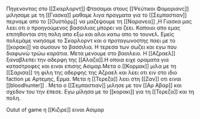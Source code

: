 Πηγενοντας στο [[Σκαρλορντ]]
Φτασαμαι στους [[Ψεύτικοι Φομοριανς]]  μιλησαμε με τη [[Γιασκα]] μαθαμε λιγα πραγματα για το [[Σεμπαστιαν]]  περναμε απο το [[Ουστόρμ]] να μαζεψουμε τη [[Ναρανεα]]
,Η Γιασκα μας λεει οτι ο προηγούμενος βασσιλιας μπορει να ζεει.
Καποιοι απο εμας επιτηθονται στη πολη απο εξω και αλοι κατω απο το τουνελ.
Εμείς πολεμάμε νικησαμε το Σκαρλορντ και ο προταγωνοστης παει με το [[κορακι]] να σωσουν το βασσιλια.
Η τερεσα των σωζει και εγω που διαφωνώ τρώω καράτια.
Μετα μενουμε στο βασιλειο.
Η [[Αζραελ]] ξαναβλεπει την αδερφη της [[Αλαζα]].Η οποια ειχε οραματα για καταστροφες και ειναι επισης Ασιμαρ.Μετα ο [[Κορμακ]] μιλα με τη [[Σαρισα]] τη φιλη της αδερφης της Αζραελ και λεει οτι ειν στο ιδιο faction με Αρτεμης, Ερμα.
Μετα η [[Τερεζα]] λεει στη [[Ζαν]] οτι ειναι [[bloodhunter]] .
Μετα ο [[Σεμπαστιαν]] μιλησε με τον [[Αρ Αβαρ]] και σχεδον του την έπεσε.
Εγω μίλησα με το [[κορακι]] για τη [[Τερεζα]] και τη πολη.

Outut of game η [[Κιζιρε]] ειναι Ασιμαρ